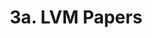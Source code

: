 ---
layout: default
title: 3a. LVM Papers
parent: Unsupervised Learning
nav_order: 5
mathjax: true
tags: 
  - latex
  - math
# math: katex
---